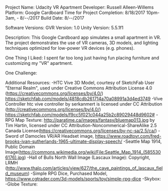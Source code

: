 Project Name: Udacity VR Apartment
Developer: Russell Alleen-Willems
Platform: Google Cardboard
Time for Project Completion: 8/18/2017 10pm-3am, - 8/--/2017
Build Date: 8/--/2017

Software Versions:
GVR Version: 1.0
Unity Version: 5.5.1f1

Description:
This Google Cardboard app simulates a small apartment in VR. The project demonstrates the use of VR cameras, 3D models, and lighting techniques optimized for low-power VR devices (e.g. phones).

One Thing I Liked:
I spent far too long just having fun placing furniture and customizing my "VR" apartment.

One Challenge:

Additional Resources:
-HTC Vive 3D Model, courtesy of SketchFab User "Eternal Realm", used under Creative Commons Attribution License 4.0 (https://creativecommons.org/licenses/by/4.0/)
https://sketchfab.com/models/4818cdb261714a70a08991a3d4ed3749
-Vive Controller htc vive controller by serkanmert is licensed under CC Attribution (http://creativecommons.org/licenses/by/4.0/)
https://sketchfab.com/models/f9cc5f021c044a25b2c89029448d9602#
-RPG Map Texture: http://paratime.ca/images/fantasy/bluemap013.jpg by Tim Hartin, licensed under CC Attribution-Noncommerical-ShareAlike 2.5 Canada License(https://creativecommons.org/licenses/by-nc-sa/2.5/ca/)
-Sword of Damocles VR/AR Headset image, https://www.roadtovr.com/fred-brooks-ivan-sutherlands-1965-ultimate-display-speech/
-Seattle Map 1914, Public Domain Image(https://commons.wikimedia.org/wiki/File:Seattle_Map_1914_(5855306176).jpg)
-Hall of Bulls North Wall Image (Lascaux Image): Copyright, LRMH (http://www.thalo.com/articles/view/627/the_cave_paintings_of_lascaux_field_museum)
-Simple RPG Dice, Purchased Model, https://www.cgtrader.com/3d-models/sports/toy/simple-rpg-dice
-Skybox:
-Globe Texture: